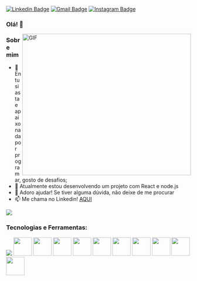 [![Linkedin Badge](https://img.shields.io/badge/-LinkedIn-blue?style=flat&logo=Linkedin&logoColor=white&link=https://www.linkedin.com/in/millena-gon%C3%A7alves-5078691ba/)](https://www.linkedin.com/in/millena-gon%C3%A7alves-5078691ba/)
[![Gmail Badge](https://img.shields.io/badge/-Gmail-c14438?style=flat&logo=Gmail&logoColor=white&link=mailto:rebeccamanzi@gmail.com)](mailto:millenapoprock@gmail.com)
[![Instagram Badge](https://img.shields.io/badge/-Instagram-C13584?style=flat&labelColor=C13584&logo=instagram&logoColor=white&link=https://www.instagram.com/millena.dev/)](https://www.instagram.com/millena.dev/)



### Olá! 👋
<p align="center## Heading">
  <a href="#">
    <img align="right" alt="GIF" src="https://clubedosgeeks.com.br/wp-content/uploads/2016/01/dormrm.gif" width="460" height="385"/>
  </a>
</p>



### Sobre mim
- 🔭 Entusiasta e apaixonada por programar, gosto de desafios;
- 🌱 Atualmente estou desenvolvendo um projeto com React e node.js
- 🤔 Adoro ajudar! Se tiver alguma dúvida, não deixe de me procurar
- 📫 Me chama no Linkedin! <a href="https://www.linkedin.com/in/millena-gon%C3%A7alves-5078691ba/">AQUI</a>
<p align="left">
  <a href="https://github.com/anuraghazra/github-readme-stats">
    <img
      align="center"
      src="https://github-readme-stats.vercel.app/api/top-langs/?username=Millena-DEV&layout=compact&show_icons=true&theme=dracula"
    />
  </a>
</p>

### Tecnologias e Ferramentas:
<p>
  <img src="https://img.icons8.com/color/48/000000/java-coffee-cup-logo.png"/>
  <img src="https://github.com/Millena-DEV/Millena-DEV/assets/82294729/6f8c9231-b4e2-4286-92ca-a360d0ae5ac1" width="50">
  <img src="https://user-images.githubusercontent.com/11943860/46922575-7017cf80-cfe1-11e8-845a-0cd198fb546c.png"  width="50"/>
  <img src="https://github.com/Millena-DEV/Millena-DEV/assets/82294729/14c08b5b-d03e-492f-97de-ce2b24155032" width="50"/>
  <img src="https://github.com/Millena-DEV/Millena-DEV/assets/82294729/c9f70352-9f8e-4061-ae7e-98aab13b8ee6" width="50"/>
   <img src="https://github.com/Millena-DEV/Millena-DEV/assets/82294729/35a51239-dc00-46e5-a774-7f63451222f8" width="50"/>
  <img src="https://github.com/Millena-DEV/Millena-DEV/assets/82294729/30598b82-52ac-4d6b-a60c-1208d484a9f1" width="50"/>
  <img src="https://github.com/Millena-DEV/Millena-DEV/assets/82294729/75c7d917-eac8-4c71-9343-ab27b7e0e9f4" width="50"/>
  <img src="https://github.com/Millena-DEV/Millena-DEV/assets/82294729/52144be2-51f4-4b1d-a029-b97e2cc3aafb" width="50"/>
  <img src="https://github.com/Millena-DEV/Millena-DEV/assets/82294729/fda0824d-1df8-461e-b85b-d97ad01c09e4" width="50"/>
  <img src = "https://github.com/Millena-DEV/Millena-DEV/assets/82294729/07f38452-3db7-4413-aa2c-7345ecedf076" width="50"/>

</p>
